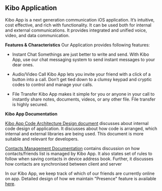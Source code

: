 ## Kibo Application ##
Kibo App is a next generation communication iOS application. It’s intuitive, cost effective, and rich with functionality. It can be used both for internal and external communications. It provides integrated and unified voice, video, and data communication.

**Features & Characteristics**
Our Application provides following features:

 - Instant Chat
 Somethings are just better to write and send. With Kibo App, use our chat messaging system to send instant messages to your dear ones.
 
 - Audio/Video Call
Kibo App lets you invite your friend with a click of a button into a call. Don’t get tied down to a clumsy keypad and cryptic codes to control and manage your calls.

 - File Transfer
 Kibo App makes it simple for you or anyone in your call to instantly share notes, documents, videos, or any other file. File transfer is highly secured.

**Kibo App Documentation**

[Kibo App Code Architecture Design document](https://github.com/Cloudkibo/iOS/blob/master/Documentation/sections/design.md) discusses about internal code design of application. It discusses about how code is arranged, which internal and external libraries are being used. This document is more suitable and relevant for developers.

[Contacts Management Documentation](https://github.com/Cloudkibo/iOS/blob/master/Documentation/sections/contacts.md) contains discussion on how contacts/friends list is managed by Kibo App. It also states set of rules to follow when saving contacts in device address book. Further, it discusses how contacts are synchronised between client and server

In our Kibo App, we keep track of which of our friends are currently online on app. Detailed design of how we maintain "Presence" feature is available [here](https://github.com/Cloudkibo/iOS/blob/master/Documentation/sections/PresenceOnlineOfflineDesign.md).